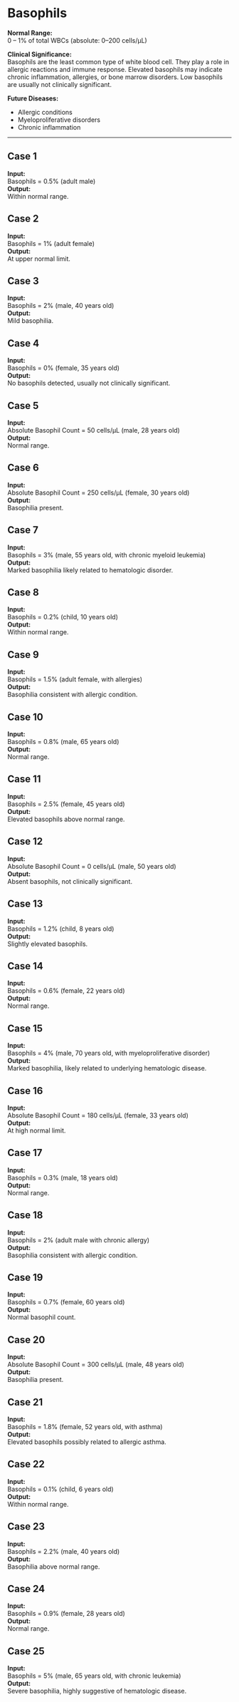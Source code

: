 # Basophils

**Normal Range:**  
0 – 1% of total WBCs (absolute: 0–200 cells/µL)

**Clinical Significance:**  
Basophils are the least common type of white blood cell. They play a role in allergic reactions and immune response. Elevated basophils may indicate chronic inflammation, allergies, or bone marrow disorders. Low basophils are usually not clinically significant.

**Future Diseases:**  
- Allergic conditions  
- Myeloproliferative disorders  
- Chronic inflammation  

---

## Case 1
**Input:**  
Basophils = 0.5% (adult male)  
**Output:**  
Within normal range.

## Case 2
**Input:**  
Basophils = 1% (adult female)  
**Output:**  
At upper normal limit.

## Case 3
**Input:**  
Basophils = 2% (male, 40 years old)  
**Output:**  
Mild basophilia.

## Case 4
**Input:**  
Basophils = 0% (female, 35 years old)  
**Output:**  
No basophils detected, usually not clinically significant.

## Case 5
**Input:**  
Absolute Basophil Count = 50 cells/µL (male, 28 years old)  
**Output:**  
Normal range.

## Case 6
**Input:**  
Absolute Basophil Count = 250 cells/µL (female, 30 years old)  
**Output:**  
Basophilia present.

## Case 7
**Input:**  
Basophils = 3% (male, 55 years old, with chronic myeloid leukemia)  
**Output:**  
Marked basophilia likely related to hematologic disorder.

## Case 8
**Input:**  
Basophils = 0.2% (child, 10 years old)  
**Output:**  
Within normal range.

## Case 9
**Input:**  
Basophils = 1.5% (adult female, with allergies)  
**Output:**  
Basophilia consistent with allergic condition.

## Case 10
**Input:**  
Basophils = 0.8% (male, 65 years old)  
**Output:**  
Normal range.

## Case 11
**Input:**  
Basophils = 2.5% (female, 45 years old)  
**Output:**  
Elevated basophils above normal range.

## Case 12
**Input:**  
Absolute Basophil Count = 0 cells/µL (male, 50 years old)  
**Output:**  
Absent basophils, not clinically significant.

## Case 13
**Input:**  
Basophils = 1.2% (child, 8 years old)  
**Output:**  
Slightly elevated basophils.

## Case 14
**Input:**  
Basophils = 0.6% (female, 22 years old)  
**Output:**  
Normal range.

## Case 15
**Input:**  
Basophils = 4% (male, 70 years old, with myeloproliferative disorder)  
**Output:**  
Marked basophilia, likely related to underlying hematologic disease.

## Case 16
**Input:**  
Absolute Basophil Count = 180 cells/µL (female, 33 years old)  
**Output:**  
At high normal limit.

## Case 17
**Input:**  
Basophils = 0.3% (male, 18 years old)  
**Output:**  
Normal range.

## Case 18
**Input:**  
Basophils = 2% (adult male with chronic allergy)  
**Output:**  
Basophilia consistent with allergic condition.

## Case 19
**Input:**  
Basophils = 0.7% (female, 60 years old)  
**Output:**  
Normal basophil count.

## Case 20
**Input:**  
Absolute Basophil Count = 300 cells/µL (male, 48 years old)  
**Output:**  
Basophilia present.

## Case 21
**Input:**  
Basophils = 1.8% (female, 52 years old, with asthma)  
**Output:**  
Elevated basophils possibly related to allergic asthma.

## Case 22
**Input:**  
Basophils = 0.1% (child, 6 years old)  
**Output:**  
Within normal range.

## Case 23
**Input:**  
Basophils = 2.2% (male, 40 years old)  
**Output:**  
Basophilia above normal range.

## Case 24
**Input:**  
Basophils = 0.9% (female, 28 years old)  
**Output:**  
Normal range.

## Case 25
**Input:**  
Basophils = 5% (male, 65 years old, with chronic leukemia)  
**Output:**  
Severe basophilia, highly suggestive of hematologic disease.

